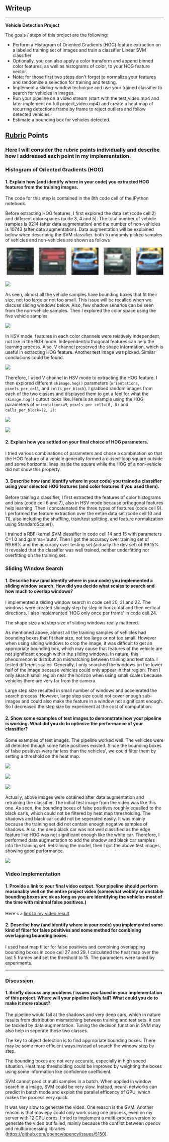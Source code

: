 ## Writeup
---

**Vehicle Detection Project**

The goals / steps of this project are the following:

* Perform a Histogram of Oriented Gradients (HOG) feature extraction on a labeled training set of images and train a classifier Linear SVM classifier
* Optionally, you can also apply a color transform and append binned color features, as well as histograms of color, to your HOG feature vector. 
* Note: for those first two steps don't forget to normalize your features and randomize a selection for training and testing.
* Implement a sliding-window technique and use your trained classifier to search for vehicles in images.
* Run your pipeline on a video stream (start with the test_video.mp4 and later implement on full project_video.mp4) and create a heat map of recurring detections frame by frame to reject outliers and follow detected vehicles.
* Estimate a bounding box for vehicles detected.

[//]: # "Image References"
[Data-exploration-1]: ./examples/1-data-exploration-vehicles.png
[Data-exploration-2]: ./examples/2-data-exploration-non-vehicles.png
[Samples-colorspace]: ./examples/3-data-samples-colorspace.png
[Test-image-colorspace]: ./examples/4-test-image-colorspace.png
[Vehicle-HOG]: ./examples/5-vehicle-HOG.png
[Non-vehicle-HOG]: ./examples/6-non-vehicle-HOG.png
[Example-1]: ./examples/7-example-1.png
[Example-2]: ./examples/8-example-2.png
[Example-3]: ./examples/9-example-3.png
[Example-4]: ./examples/10-example-4.png
[video1]: ./project_video/project_video_output.mp4

## [Rubric](https://review.udacity.com/#!/rubrics/513/view) Points
### Here I will consider the rubric points individually and describe how I addressed each point in my implementation.  



### Histogram of Oriented Gradients (HOG)

#### 1. Explain how (and identify where in your code) you extracted HOG features from the training images.

The code for this step is contained in the 8th code cell of the IPython notebook. 

Before extracting HOG features, I first explored the data set (code cell 2) and different color spaces (code 3, 4 and 5). The total number of vehicle samples is 9214 (after data augmentation) and the number of non-vehicles is 10743 (after data augmentation). Data augmentation will be explained below when describing the SVM classifier. both 5 randomly picked samples of vehicles and non-vehicles are shown as follows

![alt text][Data-exploration-1]

![][Data-exploration-2]

As seen, almost all the vehicle samples have bounding boxes that fit their size, not too large or not too small. This issue will be recalled when we discuss sliding windows below. Also, few shadow senarios can be seen from the non-vehicle samples. Then I explored the color space using the five vehicle samples. 

![][Samples-colorspace]

In HSV mode, features in each color channels were relatively independent, not like in the RGB mode. Independent/orthogonal features can help the learning process. Also, V channel preserved the shape information, which is useful in extracting HOG feature. Another test image was picked. Similar conclusions could be found. 

![][Test-image-colorspace]

Therefore, I used V channel in HSV mode to extracting the HOG feature. I then explored different `skimage.hog()` parameters (`orientations`, `pixels_per_cell`, and `cells_per_block`).  I grabbed random images from each of the two classes and displayed them to get a feel for what the `skimage.hog()` output looks like. Here is an example using the HOG parameters of `orientations=9`, `pixels_per_cell=(8, 8)` and `cells_per_block=(2, 2)`:

![][Vehicle-HOG]

![][Non-vehicle-HOG]



#### 2. Explain how you settled on your final choice of HOG parameters.

I tried various combinations of parameters and chose a combination so that the HOG feature of a vehicle generally formed a closed-loop square outside and some horizontal lines inside the square while the HOG of a non-vehicle did not show this property. 

#### 3. Describe how (and identify where in your code) you trained a classifier using your selected HOG features (and color features if you used them).

Before training a classifier, I first extracted the features of color histograms and bins (code cell 6 and 7), also in HSV mode because orthogonal features help learning. Then I concatenated the three types of features (code cell 9). I performed the feature extraction over the entire data set (code cell 10 and 11), also including the shuffling, train/test splitting, and feature normalization using StandardScaler(). 

I trained a RBF-kernel SVM classifier in code cell 14 and 15 with parameters C=1.0 and gamma='auto'. Then I got the accuracy over training set of 99.66% and the accuracy over testing set (actually the dev set) of 99.15%. It revealed that the classifier was well trained, neither underfitting nor overfitting on the training set. 

### Sliding Window Search

#### 1. Describe how (and identify where in your code) you implemented a sliding window search.  How did you decide what scales to search and how much to overlap windows?

I implemented a sliding window search in code cell 20, 21 and 22. The windows were created slidingly step by step in horizontal and then vertical directions. I also implemented 'HOG only once per frame' in code cell 24. 

The shape size and step size of sliding windows really mattered. 

As mentioned above, almost all the training samples of vehicles had bounding boxes that fit their size, not too large or not too small. However when using sliding windows to crop the image, it was difficult to get an appropriate bounding box, which may cause that features of the vehicle are not significant enough within the sliding windows. In nature, this phenomenon is distribution mismatching between training and test data. I tested different scales. Generally, I only searched the windows on the lower half of the image because vehicles could only appear in that region. Then I only search small region near the horizon when using small scales because vehicles there are very far from the camera. 

Large step size resulted in small number of windows and accelerated the search process. However, large step size could not cover enough sub-images and could also make the feature in a window not significant enough. So I decreased the step size by experiment at the cost of computation. 

#### 2. Show some examples of test images to demonstrate how your pipeline is working.  What did you do to optimize the performance of your classifier?

Some examples of test images. The pipeline worked well. The vehicles were all detected though some false positives existed. Since the bounding boxes of false positives were far less than the vehicles', we could filter them by setting a threshold on the heat map. 

![][Example-1]

![][Example-2]

![][Example-3]



Actually, above images were obtained after data augmentation and retraining the classifier. The initial test image from the video was like this one. As seen, the bounding boxes of false positives roughly equalled to the black car's, which could not be filtered by heat map thresholding. The shadows and black car could not be seperated easily. It was mainly because the training set did not contain enough negative samples of shadows. Also, the deep black car was not well classified as the edge feature like HOG was not significant enough like the white car. Therefore, I performed data augmentation to add the shadow and black car samples into the training set. Retraining the model, then I got the above test images, showing good performance. 

![][Example-4]

### Video Implementation

#### 1. Provide a link to your final video output.  Your pipeline should perform reasonably well on the entire project video (somewhat wobbly or unstable bounding boxes are ok as long as you are identifying the vehicles most of the time with minimal false positives.)
Here's a [link to my video result](./project_video.mp4)

#### 2. Describe how (and identify where in your code) you implemented some kind of filter for false positives and some method for combining overlapping bounding boxes.

I used heat map filter for false positives and combining overlapping bounding boxes in code cell 27 and 29. I calculated the heat map over the last 5 frames and set the threshold to 15. The parameters were tuned by experiments. 

---

### Discussion

#### 1. Briefly discuss any problems / issues you faced in your implementation of this project.  Where will your pipeline likely fail?  What could you do to make it more robust?

The pipeline would fail at the shadows and very deep cars, which in nature results from distribution mismatching between training and test sets. It can be tackled by data augmentation. Tuning the decision function in SVM may also help in seperate these two classes. 

The key to object detection is to find appropriate bounding boxes. There may be some more efficient ways instead of search the window step by step. 

The bounding boxes are not very accurate, especially in high speed situation. Heat map thresholding could be improved by weighting the boxes using some information like confidence coefficient. 

SVM cannot predict multi samples in a batch. When applied in window search in a image, SVM could be very slow. Instead, neural networks can predict in batch mode and exploit the parallel efficency of GPU, which makes the process very quick. 

It was very slow to generate the video. One reason is the SVM. Another reason is that moviepy could only work using one process, even on my server with 12 CPU cores. I tried to implement a multi-process version to generate the video but failed, mainly because the conflict between opencv and multiprocessing libraries (https://github.com/opencv/opencv/issues/5150). 



